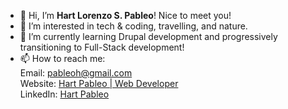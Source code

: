 - 👋 Hi, I’m **Hart Lorenzo S. Pableo**! Nice to meet you!
- 👀 I’m interested in tech & coding, travelling, and nature.
- 🌱 I’m currently learning Drupal development and progressively transitioning to Full-Stack development!
- 📫 How to reach me: <br>
  Email: <a href="mailto:pableoh@gmail.com">pableoh@gmail.com</a> <br>
  Website: <a href="https://hartpableo.com/" target="_blank">Hart Pableo | Web Developer</a> <br>
  LinkedIn: <a href="https://www.linkedin.com/in/hart-pableo-05ab81207/" target="_blank">Hart Pableo</a>

<!---
hartpableo/hartpableo is a ✨ special ✨ repository because its `README.md` (this file) appears on your GitHub profile.
You can click the Preview link to take a look at your changes.
--->
